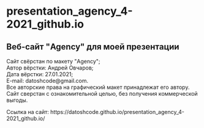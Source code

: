 # presentation_agency_4-2021_github.io

<h2>Веб-сайт "Agency" для моей презентации</h2>

<p>Сайт свёрстан по макету "Agency";<br>
Автор вёрстки: Андрей Овчаров;<br>
Дата вёрстки: 27.01.2021;<br>
E-mail: datoshcode@gmail.com.<br>
Все авторские права на графический макет принадлежат его автору.<br>
Сайт сверстан с ознакомительной целью, без получения коммерческой выгоды.</p>

<p> Ссылка на сайт: https://datoshcode.github.io/presentation_agency_4-2021_github.io/
